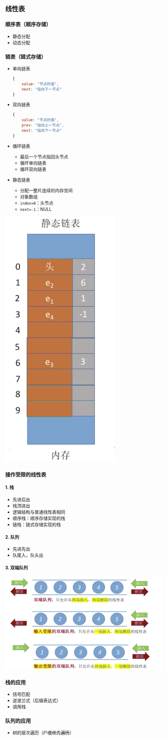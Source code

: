 ## 线性表

### 顺序表（顺序存储）

- 静态分配
- 动态分配

### 链表（链式存储）

- 单向链表

  ```js
  {
      value: "节点的值",
      next: "指向下一节点"
  }
  ```

- 双向链表

  ```js
  {
      value: "节点的值",
      prev: "指向上一节点",
      next: "指向下一节点"
  }
  ```

- 循环链表

  - 最后一个节点指回头节点
  - 循环单向链表
  - 循环双向链表

- 静态链表

  - 分配一整片连续的内存空间
  - 对象数组
  - `index=0`：头节点
  - `next=-1`：NULL

![](../_images/A628EC40-A335-423D-8459-74922F17432C-0251643.png)

### 操作受限的线性表

#### 1. 栈
- 先进后出
- 栈顶进出
- 逻辑结构与普通线性表相同
- 顺序栈：顺序存储实现的栈
- 链栈：链式存储实现的栈

#### 2. 队列
- 先进先出
- 队尾入，队头出

#### 3. 双端队列
![image-20201007160844466](../_images/image-20201007160844466.png)

### 栈的应用

- 括号匹配
- 逆波兰式（后缀表达式）
- 调用栈

### 队列的应用

- 树的层次遍历（~~广度优先遍历~~）

